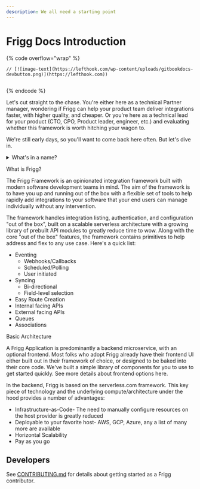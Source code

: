 ```yaml
---
description: We all need a starting point
---
```


# Frigg Docs Introduction

{% code overflow="wrap" %}
```markup
// [![image-text](https://lefthook.com/wp-content/uploads/gitbookdocs-devbutton.png)](https://lefthook.com))


```
{% endcode %}

Let's cut straight to the chase. You're either here as a technical Partner manager, wondering if Frigg can help your product team deliver integrations faster, with higher quality, and cheaper. Or you're here as a technical lead for your product (CTO, CPO, Product leader, engineer, etc.) and evaluating whether this framework is worth hitching your wagon to.

We're still early days, so you'll want to come back here often. But let's dive in.

<details>

<summary>What's in a name?</summary>

Frigg Defintion:

* Frigg \*\*\*\*is the Norse goddess of **marriage** and **partnerships**
* Frigg means **“Beloved”** in Old Norse
* She flies the earthly skies as a falcon
* She is known in folklore as the **“weaver of the clouds”**

The Frigg Integration Framework powers integrations between software companies, the majority of which are in the cloud, speeding up time to live on tech partnerships.

</details>

What is Frigg?

The Frigg Framework is an opinionated integration framework built with modern software development teams in mind. The aim of the framework is to have you up and running out of the box with a flexible set of tools to help rapidly add integrations to your software that your end users can manage individually without any intervention.&#x20;

The framework handles integration listing, authentication, and configuration "out of the box", built on a scalable serverless architecture with a growing library of prebuilt API modules to greatly reduce time to wow. Along with the core "out of the box" features, the framework contains primitives to help address and flex to any use case. Here's a quick list:

* Eventing
  * Webhooks/Callbacks
  * Scheduled/Polling
  * User initiated
* Syncing
  * Bi-directional
  * Field-level selection
* Easy Route Creation
* Internal facing APIs
* External facing APIs
* Queues
* Associations

Basic Architecture

A Frigg Application is predominantly a backend microservice, with an optional frontend. Most folks who adopt Frigg already have their frontend UI either built out in their framework of choice, or designed to be baked into their core code. We've built a simple library of components for you to use to get started quickly. See more details about frontend options here.

In the backend, Frigg is based on the serverless.com framework. This key piece of technology and the underlying compute/architecture under the hood provides a number of advantages:

* Infrastructure-as-Code- The need to manually configure resources on the host provider is greatly reduced
* Deployable to your favorite host- AWS, GCP, Azure, any a list of many more are available
* Horizontal Scalability
* Pay as you go



## Developers

See [CONTRIBUTING.md](getting-started/contributing/) for details about getting started as a Frigg contributor.
